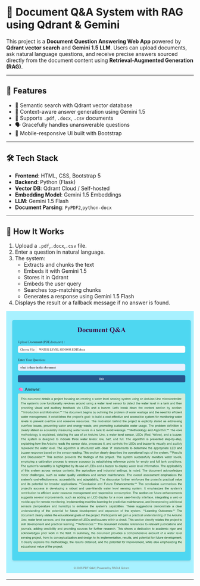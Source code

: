 # 📄 Document Q&A System with RAG using Qdrant & Gemini

This project is a **Document Question Answering Web App** powered by **Qdrant vector search** and **Gemini 1.5 LLM**. Users can upload documents, ask natural language questions, and receive precise answers sourced directly from the document content using **Retrieval-Augmented Generation (RAG)**.

---

## 🚀 Features

- 🧠 Semantic search with Qdrant vector database
- 🤖 Context-aware answer generation using Gemini 1.5
- 📂 Supports `.pdf`, `.docx`, `.csv` documents
- 🗣️ Gracefully handles unanswerable questions
- 📱 Mobile-responsive UI built with Bootstrap

---

## 🛠️ Tech Stack

- **Frontend**: HTML, CSS, Bootstrap 5
- **Backend**: Python (Flask)
- **Vector DB**: Qdrant Cloud / Self-hosted
- **Embedding Model**: Gemini 1.5 Embeddings
- **LLM**: Gemini 1.5 Flash
- **Document Parsing**: `PyPDF2`,`python-docx`

---

## 📸 How It Works

1. Upload a `.pdf`,`.docx`,`.csv` file.
2. Enter a question in natural language.
3. The system:
   - Extracts and chunks the text
   - Embeds it with Gemini 1.5
   - Stores it in Qdrant
   - Embeds the user query
   - Searches top-matching chunks
   - Generates a response using Gemini 1.5 Flash
4. Displays the result or a fallback message if no answer is found.

![How It Works](how-it-works.png)

---

